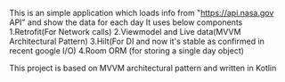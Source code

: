
This is an simple application which loads info from "https://api.nasa.gov API" and show the data for each day
It uses below components
1.Retrofit(For Network calls)
2.Viewmodel and Live data(MVVM Architectural Pattern)
3.Hilt(For DI and now it's stable as confirmed in recent  google I/O)
4.Room ORM (for storing a single day object)


This project is based on MVVM architectural pattern and written in Kotlin
